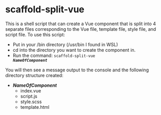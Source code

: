 # scaffold-split-vue

This is a shell script that can create a Vue component that is split into 4 separate files corresponding to the Vue file, template file, style file, and script file. To use this script:

- Put in your /bin directory (/usr/bin I found in WSL)
- cd into the directory you want to create the component in.
- Run the command: <code>scaffold-split-vue **_NameOfComponent_** </code>

You will then see a message output to the console and the following directory structure created:

- **_NameOfComponent_**
  - index.vue
  - script.js
  - style.scss
  - template.html
